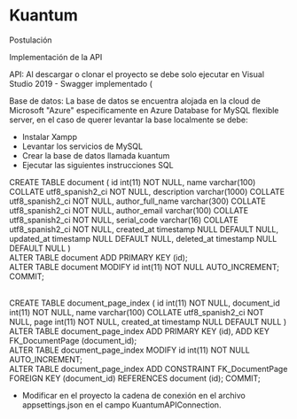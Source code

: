 # Kuantum
Postulación

Implementación de la API

API: Al descargar o clonar el proyecto se debe solo ejecutar en Visual Studio 2019 - Swagger implementado (

Base de datos: 
La base de datos se encuentra alojada en la cloud de Microsoft "Azure" especificamente en Azure Database for MySQL flexible server, en el caso de querer levantar la base
localmente se debe:<br/>
- Instalar Xampp<br/>
- Levantar los servicios de MySQL<br/>
- Crear la base de datos llamada kuantum<br/>
- Ejecutar las siguientes instrucciones SQL<br/>
  
CREATE TABLE document (
  id int(11) NOT NULL,
  name varchar(100) COLLATE utf8_spanish2_ci NOT NULL,
  description varchar(1000) COLLATE utf8_spanish2_ci NOT NULL,
  author_full_name varchar(300) COLLATE utf8_spanish2_ci NOT NULL,
  author_email varchar(100) COLLATE utf8_spanish2_ci NOT NULL,
  serial_code varchar(16) COLLATE utf8_spanish2_ci NOT NULL,
  created_at timestamp NULL DEFAULT NULL,
  updated_at timestamp NULL DEFAULT NULL,
  deleted_at timestamp NULL DEFAULT NULL
) <br/>
ALTER TABLE document
  ADD PRIMARY KEY (id);<br/>
ALTER TABLE document
  MODIFY id int(11) NOT NULL AUTO_INCREMENT;
COMMIT;<br/><br/>

CREATE TABLE document_page_index (
  id int(11) NOT NULL,
  document_id int(11) NOT NULL,
  name varchar(100) COLLATE utf8_spanish2_ci NOT NULL,
  page int(11) NOT NULL,
  created_at timestamp NULL DEFAULT NULL
) <br/>
ALTER TABLE document_page_index
  ADD PRIMARY KEY (id),
  ADD KEY FK_DocumentPage (document_id);
<br/>
ALTER TABLE document_page_index
  MODIFY id int(11) NOT NULL AUTO_INCREMENT;
<br/>
ALTER TABLE document_page_index
  ADD CONSTRAINT FK_DocumentPage FOREIGN KEY (document_id) REFERENCES document (id);
COMMIT;<br/>
- Modificar en el proyecto la cadena de conexión en el archivo appsettings.json en el campo KuantumAPIConnection.<br/><br/>

